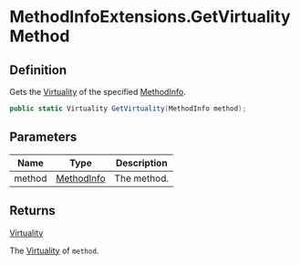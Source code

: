 # MethodInfoExtensions.GetVirtuality Method
## Definition

Gets the [Virtuality](MrKWatkins.Reflection.Virtuality.md) of the specified [MethodInfo](https://learn.microsoft.com/en-gb/dotnet/api/System.Reflection.MethodInfo).

```c#
public static Virtuality GetVirtuality(MethodInfo method);
```

## Parameters

| Name | Type | Description |
| ---- | ---- | ----------- |
| method | [MethodInfo](https://learn.microsoft.com/en-gb/dotnet/api/System.Reflection.MethodInfo) | The method. |

## Returns

[Virtuality](MrKWatkins.Reflection.Virtuality.md)

The [Virtuality](MrKWatkins.Reflection.Virtuality.md) of `method`.
